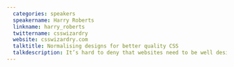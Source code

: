 ```yaml
---
  categories: speakers
  speakername: Harry Roberts
  linkname: harry_roberts
  twittername: csswizardry
  website: csswizardry.com
  talktitle: Normalising designs for better quality CSS
  talkdescription: It’s hard to deny that websites need to be well designed; a pleasing UI, a seamless and pleasant UX, and a great personality really encourage users to interact and enjoy using your site, product or service. However, the design is only one part of a finished product; your product is built on code, and oftentimes it is necessary to sacrifice certain aspects of a design in order to keep the codebase itself leaner, faster, and more enjoyable to work with. In this talk Harry aims to share some of his die-hard pragmatic approaches that he employs in order to push back on designs to produce far better quality code.
---
```

